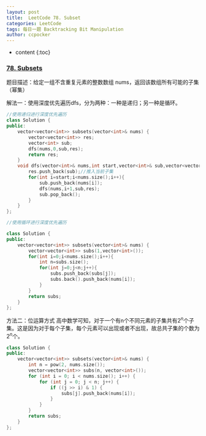 ```yaml
---
layout: post
title:  LeetCode 78. Subset
categories: LeetCode
tags: 每日一题 Backtracking Bit Manipulation
author: ccpocker
---
```


* content
{:toc}

### [78. Subsets](https://leetcode.com/problems/subsets/)

题目描述：给定一组不含重复元素的整数数组 nums，返回该数组所有可能的子集（幂集）

解法一：使用深度优先遍历dfs，分为两种：一种是递归；另一种是循环。

```cpp
//使用递归进行深度优先遍历
class Solution {
public:
    vector<vector<int>> subsets(vector<int>& nums) {
        vector<vector<int>> res;
        vector<int> sub;
        dfs(nums,0,sub,res);
        return res;
    }
    void dfs(vector<int>& nums,int start,vector<int>& sub,vector<vector<int>>& res){
        res.push_back(sub);//推入当前子集
        for(int i=start;i<nums.size();i++){
            sub.push_back(nums[i]);
            dfs(nums,i+1,sub,res);
            sub.pop_back();
        }
    }
};

//使用循环进行深度优先遍历

class Solution {
public:
    vector<vector<int>> subsets(vector<int>& nums) {
        vector<vector<int>> subs(1,vector<int>());
        for(int i=0;i<nums.size();i++){
            int n=subs.size();
            for(int j=0;j<n;j++){
                subs.push_back(subs[j]);
                subs.back().push_back(nums[i]);
            }     
        }
        return subs;
    }
};

```


方法二：位运算方式
高中数学可知，对于一个有n个不同元素的子集共有$2^n$个子集。这是因为对于每个子集，每个元素可以出现或者不出现，故总共子集的个数为$2^n$个。

```cpp
class Solution {
public:
    vector<vector<int>> subsets(vector<int>& nums) {
        int n = pow(2, nums.size()); 
        vector<vector<int>> subs(n, vector<int>());
        for (int i = 0; i < nums.size(); i++) {
            for (int j = 0; j < n; j++) {
                if ((j >> i) & 1) {
                    subs[j].push_back(nums[i]);
                }
            }
        }
        return subs;
    }
};
```


